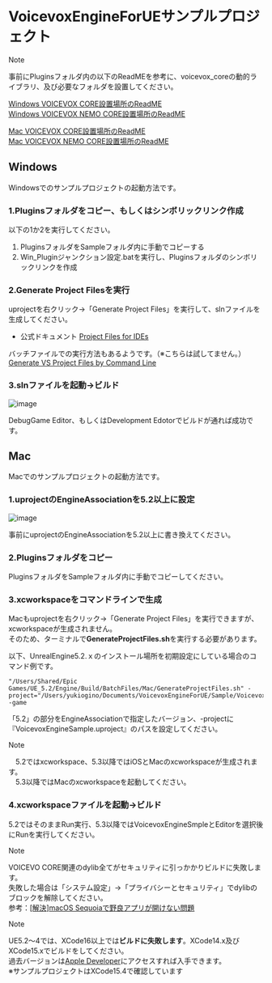 # VoicevoxEngineForUEサンプルプロジェクト

> [!NOTE]
> 事前にPluginsフォルダ内の以下のReadMEを参考に、voicevox_coreの動的ライブラリ、及び必要なフォルダを設置してください。
> 
> [Windows VOICEVOX CORE設置場所のReadME](https://github.com/YuukiOgino/VoicevoxEngineForUE/blob/main/Plugins/VoicevoxNativeCore/Source/ThirdParty/VoicevoxCore/x64/README.md)<br/>
> [Windows VOICEVOX NEMO CORE設置場所のReadME](https://github.com/YuukiOgino/VoicevoxEngineForUE/blob/main/Plugins/VoicevoxNativeCoreNemo/Source/ThirdParty/VoicevoxCore/x64/README.md)
> 
> [Mac VOICEVOX CORE設置場所のReadME](https://github.com/YuukiOgino/VoicevoxEngineForUE/blob/main/Plugins/VoicevoxNativeCore/Source/ThirdParty/VoicevoxCore/osx/README.md)<br/>
> [Mac VOICEVOX NEMO CORE設置場所のReadME](https://github.com/YuukiOgino/VoicevoxEngineForUE/blob/main/Plugins/VoicevoxNativeCoreNemo/Source/ThirdParty/VoicevoxCore/osx/README.md)

## Windows

Windowsでのサンプルプロジェクトの起動方法です。

### 1.Pluginsフォルダをコピー、もしくはシンボリックリンク作成

以下の1か2を実行してください。
1. PluginsフォルダをSampleフォルダ内に手動でコピーする
2. Win_Pluginジャンクション設定.batを実行し、Pluginsフォルダのシンボリックリンクを作成

### 2.Generate Project Filesを実行

uprojectを右クリック→「Generate Project Files」を実行して、slnファイルを生成してください。

- 公式ドキュメント
[Project Files for IDEs](https://dev.epicgames.com/documentation/en-us/unreal-engine/how-to-generate-unreal-engine-project-files-for-your-ide)

バッチファイルでの実行方法もあるようです。（※こちらは試してません。）<br/>
[Generate VS Project Files by Command Line](https://forums.unrealengine.com/t/generate-vs-project-files-by-command-line/277707/18)

### 3.slnファイルを起動→ビルド

![image](https://github.com/user-attachments/assets/14a4504a-3844-4e4e-843f-fb5bff08d6ef)

DebugGame Editor、もしくはDevelopment Edotorでビルドが通れば成功です。

## Mac

Macでのサンプルプロジェクトの起動方法です。

### 1.uprojectのEngineAssociationを5.2以上に設定

![image](https://github.com/user-attachments/assets/5ee3ac72-6791-465a-a300-737dad4c791d)

事前にuprojectのEngineAssociationを5.2以上に書き換えてください。

### 2.Pluginsフォルダをコピー

PluginsフォルダをSampleフォルダ内に手動でコピーしてください。

### 3.xcworkspaceをコマンドラインで生成

Macもuprojectを右クリック→「Generate Project Files」を実行できますが、xcworkspaceが生成されません。<br/>
そのため、ターミナルで**GenerateProjectFiles.sh**を実行する必要があります。

以下、UnrealEngine5.2.ｘのインストール場所を初期設定にしている場合のコマンド例です。

```
"/Users/Shared/Epic Games/UE_5.2/Engine/Build/BatchFiles/Mac/GenerateProjectFiles.sh" -project="/Users/yukiogino/Documents/VoicevoxEngineForUE/Sample/VoicevoxEngineSample.uproject" -game
```

「5.2」の部分をEngineAssociationで指定したバージョン、-projectに『VoicevoxEngineSample.uproject』のパスを設定してください。

> [!NOTE]
>　5.2ではxcworkspace、5.3以降ではiOSとMacのxcworkspaceが生成されます。<br/>
>　5.3以降ではMacのxcworkspaceを起動してください。

### 4.xcworkspaceファイルを起動→ビルド

5.2ではそのままRun実行、5.3以降ではVoicevoxEngineSmpleとEditorを選択後にRunを実行してください。

> [!NOTE]
> VOICEVO CORE関連のdylib全てがセキュリティに引っかかりビルドに失敗します。<br/>
> 失敗した場合は「システム設定」→「プライバシーとセキュリティ」でdylibのブロックを解除してください。<br/>
> 参考：[[解決]macOS Sequoiaで野良アプリが開けない問題](https://note.com/5mingame2/n/n5912b7ce9474)
> 

> [!NOTE]
> UE5.2～4では、XCode16以上では**ビルドに失敗します**。XCode14.x及びXCode15.xでビルドをしてください。<br/>
> 過去バージョンは[Apple Developer](https://developer.apple.com/jp/xcode/resources/)にアクセスすれば入手できます。<br/>
> ※サンプルプロジェクトはXCode15.4で確認しています
